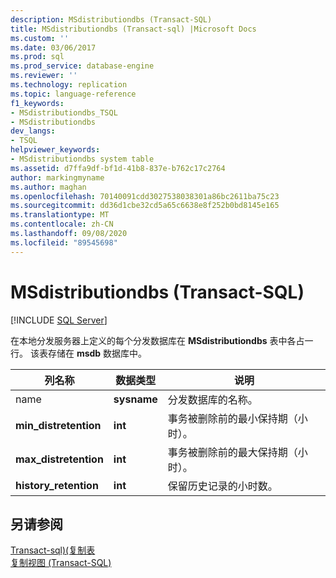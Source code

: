 ```yaml
---
description: MSdistributiondbs (Transact-SQL)
title: MSdistributiondbs (Transact-sql) |Microsoft Docs
ms.custom: ''
ms.date: 03/06/2017
ms.prod: sql
ms.prod_service: database-engine
ms.reviewer: ''
ms.technology: replication
ms.topic: language-reference
f1_keywords:
- MSdistributiondbs_TSQL
- MSdistributiondbs
dev_langs:
- TSQL
helpviewer_keywords:
- MSdistributiondbs system table
ms.assetid: d7ffa9df-bf1d-41b8-837e-b762c17c2764
author: markingmyname
ms.author: maghan
ms.openlocfilehash: 70140091cdd3027538038301a86bc2611ba75c23
ms.sourcegitcommit: dd36d1cbe32cd5a65c6638e8f252b0bd8145e165
ms.translationtype: MT
ms.contentlocale: zh-CN
ms.lasthandoff: 09/08/2020
ms.locfileid: "89545698"
---
```

# <a name="msdistributiondbs-transact-sql"></a>MSdistributiondbs (Transact-SQL)
[!INCLUDE [SQL Server](../../includes/applies-to-version/sqlserver.md)]

  在本地分发服务器上定义的每个分发数据库在 **MSdistributiondbs** 表中各占一行。 该表存储在 **msdb** 数据库中。  
  
|列名称|数据类型|说明|  
|-----------------|---------------|-----------------|  
|name|**sysname**|分发数据库的名称。|  
|**min_distretention**|**int**|事务被删除前的最小保持期（小时）。|  
|**max_distretention**|**int**|事务被删除前的最大保持期（小时）。|  
|**history_retention**|**int**|保留历史记录的小时数。|  
  
## <a name="see-also"></a>另请参阅  
 [Transact-sql&#41;&#40;复制表 ](../../relational-databases/system-tables/replication-tables-transact-sql.md)   
 [复制视图 (Transact-SQL)](../../relational-databases/system-views/replication-views-transact-sql.md)  
  
  

